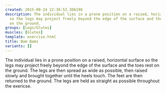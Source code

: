 ```yaml
---
created: 2015-08-24 22:39:52.306198
description: The individual lies in a prone position on a raised, horizontal surface
  so the legs may project freely beyond the edge of the surface and the toes rest
  on the ground.
groups: [Legs/Glutes]
muscles: [Glutes]
template: exercise.html
title: Bam Bams
variants: []
---
```

The individual lies in a prone position on a raised, horizontal surface so the legs may project freely beyond the edge of the surface and the toes rest on the ground. The legs are then spread as wide as possible, then raised slowly and brought together until the heels touch. The feet are then returned to the ground. The legs are held as straight as possible throughout the exericse.